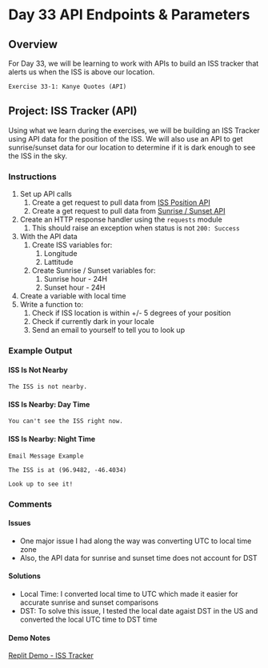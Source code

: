 # Day 33 API Endpoints & Parameters

## Overview

For Day 33, we will be learning to work with APIs to build an ISS tracker that alerts us when the ISS is above our location.

    Exercise 33-1: Kanye Quotes (API)

## Project: ISS Tracker (API)

Using what we learn during the exercises, we will be building an ISS Tracker using API data for the position of the ISS. We will also use an API to get sunrise/sunset data for our location to determine if it is dark enough to see the ISS in the sky.

### Instructions

1. Set up API calls
   1. Create a get request to pull data from [ISS Position API](http://api.open-notify.org/iss-now.json)
   2. Create a get request to pull data from [Sunrise / Sunset API](https://api.sunrise-sunset.org/json)
2. Create an HTTP response handler using the `requests` module
   1. This should raise an exception when status is not `200: Success`
3. With the API data
   1. Create ISS variables for:
      1. Longitude
      2. Lattitude
   2. Create Sunrise / Sunset variables for:
      1. Sunrise hour - 24H
      2. Sunset hour - 24H
4. Create a variable with local time
5. Write a function to:
   1. Check if ISS location is within +/- 5 degrees of your position
   2. Check if currently dark in your locale
   3. Send an email to yourself to tell you to look up

### Example Output

#### ISS Is Not Nearby

    The ISS is not nearby.

#### ISS Is Nearby: Day Time

    You can't see the ISS right now.

#### ISS Is Nearby: Night Time

`Email Message Example`

    The ISS is at (96.9482, -46.4034) 

    Look up to see it!

### Comments

#### Issues

- One major issue I had along the way was converting UTC to local time zone
- Also, the API data for sunrise and sunset time does not account for DST

#### Solutions

- Local Time: I converted local time to UTC which made it easier for accurate sunrise and sunset comparisons
- DST: To solve this issue, I tested the local date agaist DST in the US and converted the local UTC time to DST time

#### Demo Notes

[Replit Demo - ISS Tracker](https://replit.com/@EoghyUnscripted/ISS-Tracker?v=1)
